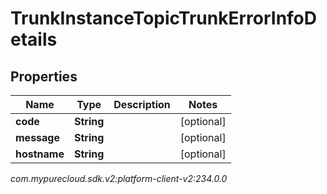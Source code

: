 # TrunkInstanceTopicTrunkErrorInfoDetails


## Properties

| Name | Type | Description | Notes |
| ------------ | ------------- | ------------- | ------------- |
| **code** | **String** |  |  [optional] |
| **message** | **String** |  |  [optional] |
| **hostname** | **String** |  |  [optional] |




_com.mypurecloud.sdk.v2:platform-client-v2:234.0.0_
